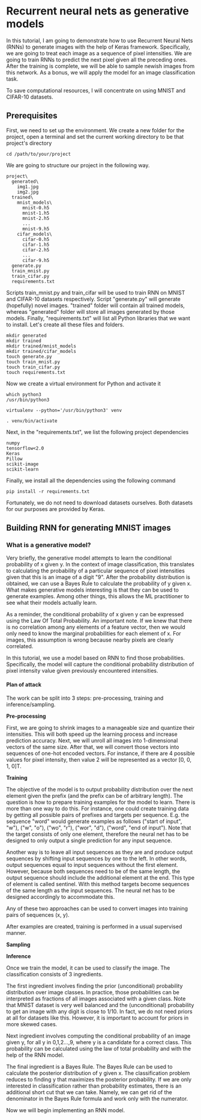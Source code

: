 # Recurrent neural nets as generative models

In this tutorial, I am going to demonstrate how to use Recurrent 
Neural Nets (RNNs) to generate images with the help of Keras 
framework. Specifically, we are going to treat each image as a 
sequence of pixel intensities. We are going to train RNNs to 
predict the next pixel given all the preceding ones. After the 
training is complete, we will be able to sample newish images 
from this network. As a bonus, we will apply the model for 
an image classification task.

To save computational resources, I will concentrate on using 
MNIST and CIFAR-10 datasets.

## Prerequisites
First, we need to set up the environment. We create a new folder for
the project, open a terminal and set the current working directory to be
that project's directory
```
cd /path/to/your/project
```

We are going to structure our project in the following way.
```
project\
  generated\
    img1.jpg
    img2.jpg
  trained\
    mnist_models\
      mnist-0.h5
      mnist-1.h5
      mnist-2.h5
      ...
      mnist-9.h5
    cifar_models\
      cifar-0.h5
      cifar-1.h5
      cifar-2.h5
      ...
      cifar-9.h5
  generate.py
  train_mnist.py
  train_cifar.py
  requirements.txt
```
Scripts train_mnist.py and train_cifar will be used to train RNN on 
MNIST and CIFAR-10 datasets respectively. Script "generate.py" will 
generate (hopefully) novel images. "trained" folder will contain all 
trained models, whereas "generated" folder will store all images 
generated by those models. Finally, "requirements.txt" will list 
all Python libraries that we want to install. Let's create all these 
files and folders.
```
mkdir generated
mkdir trained
mkdir trained/mnist_models
mkdir trained/cifar_models
touch generate.py
touch train_mnist.py
touch train_cifar.py
touch requirements.txt
```

Now we create a virtual environment for Python and activate it
```
which python3
/usr/bin/python3
```
```
virtualenv --python='/usr/bin/python3' venv
```

```
. venv/bin/activate
```

Next, in the "requirements.txt", we list the following project 
dependencies
```
numpy
tensorflow<2.0
Keras
Pillow
scikit-image
scikit-learn
```

Finally, we install all the dependencies using the following command
```
pip install -r requirements.txt
```

Fortunately, we do not need to download datasets ourselves. Both 
datasets for our purposes are provided by Keras.


## Building RNN for generating MNIST images

### What is a generative model?
Very briefly, the generative model attempts to learn the conditional 
probability of x given y. In the context of image classification, 
this translates to calculating the probability of a particular 
sequence of pixel intensities given that this is an image of a digit 
"9". After the probability distribution is obtained, we can use a 
Bayes Rule to calculate the probability of y given x.
What makes generative models interesting is that they can be used 
to generate examples. Among other things, this allows the ML 
practitioner to see what their models actually learn.

As a reminder, the conditional probability of x given y can be 
expressed using the Law Of Total Probability. An important note. 
If we knew that there is no correlation among any elements of a 
feature vector, then we would only need to know the marginal 
probabilities for each element of x. For images, this 
assumption is wrong because nearby pixels are clearly correlated.

In this tutorial, we use a model based on RNN to find those 
probabilities. Specifically, the model will capture the 
conditional probability distribution of pixel intensity value 
given previously encountered intensities.

#### Plan of attack
The work can be split into 3 steps: pre-processing, training 
and inference/sampling.

**Pre-processing**

First, we are going to shrink images to a manageable size and 
quantize their intensities. This will both speed up the learning 
process and increase prediction accuracy.
Next, we will unroll all images into 1-dimensional vectors of 
the same size. After that, 
we will convert those vectors into sequences of one-hot encoded 
vectors. For instance, if there are 4 possible values for pixel 
intensity, then value 2 will be represented as a vector 
[0, 0, 1, 0]T. 

**Training**

The objective of the model is to output probability distribution 
over the next element given the prefix (and the prefix can be of 
arbitrary length). The question is how to prepare training 
examples for the model to learn. There is more than one way to 
do this. For instance, one could create training data by getting 
all possible pairs of prefixes and targets per sequence. E.g. 
the sequence "word" would generate examples as follows 
("start of input", "w"),
("w", "o"), ("wo", "r"), ("wor", "d"), ("word", "end of input"). 
Note that the target consists of only one element, therefore the 
neural net has to be designed to only output a single prediction 
for any input sequence.

Another way is to leave all input sequences as they are and 
produce output sequences by shifting input sequences by one to 
the left. In other words, output sequences equal to input 
sequences without the first element. However, because both 
sequences need to be of the same length, the output sequence 
should include the additional element at the end. This type of 
element is called sentinel. With this method targets become 
sequences of the same length as the input sequences. The neural 
net has to be designed accordingly to accommodate this.

Any of these two approaches can be used to convert images into 
training pairs of sequences (x, y).

After examples are created, training is performed in a usual
supervised manner.

**Sampling**


**Inference**

Once we train the model, it can be used to classify the image. 
The classification consists of 3 ingredients.

The first ingredient 
involves finding the prior (unconditional) probability 
distribution over image classes. In practice, those probabilities 
can be interpreted as fractions of all images associated with a 
given class. Note that MNIST dataset is very well balanced and 
the (unconditional) probability to get an image with any digit 
is close to 1/10. In fact, we do not need priors at all for 
datasets like 
this. However, it is important to account for priors in more 
skewed cases.

Next ingredient involves computing the conditional probability 
of an image given y, for all y in 0,1,2...,9, where y is a 
candidate for a correct class. This probability can be calculated 
using the law of total probability and with the help of the RNN model.

The final ingredient is a Bayes Rule. The Bayes Rule can be 
used to calculate the posterior distribution of y given x. 
The classification problem reduces to finding y that maximizes 
the posterior probability.
If we are only interested in classification rather than 
probability estimates, there is an additional short cut that 
we can take. Namely, we can get rid of the denominator in the 
Bayes Rule formula and work only with the numerator.

Now we will begin implementing an RNN model.
